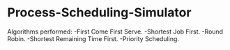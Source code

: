 # Process-Scheduling-Simulator
Algorithms performed:
-First Come First Serve.
-Shortest Job First.
-Round Robin.
-Shortest Remaining Time First.
-Priority Scheduling.
